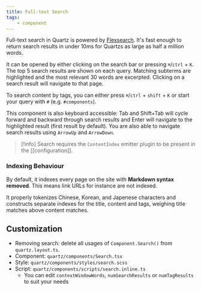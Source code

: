 ```yaml
---
title: Full-text Search
tags:
    - component
---
```


Full-text search in Quartz is powered by [Flexsearch](https://github.com/nextapps-de/flexsearch). It's fast enough to return search results in under 10ms for Quartzs as large as half a million words.

It can be opened by either clicking on the search bar or pressing `⌘`/`ctrl` + `K`. The top 5 search results are shown on each query. Matching subterms are highlighted and the most relevant 30 words are excerpted. Clicking on a search result will navigate to that page.

To search content by tags, you can either press `⌘`/`ctrl` + `shift` + `K` or start your query with `#` (e.g. `#components`).

This component is also keyboard accessible: Tab and Shift+Tab will cycle forward and backward through search results and Enter will navigate to the highlighted result (first result by default). You are also able to navigate search results using `ArrowUp` and `ArrowDown`.

> [!info]
> Search requires the `ContentIndex` emitter plugin to be present in the [[configuration]].

### Indexing Behaviour

By default, it indexes every page on the site with **Markdown syntax removed**. This means link URLs for instance are not indexed.

It properly tokenizes Chinese, Korean, and Japenese characters and constructs separate indexes for the title, content and tags, weighing title matches above content matches.

## Customization

- Removing search: delete all usages of `Component.Search()` from `quartz.layout.ts`.
- Component: `quartz/components/Search.tsx`
- Style: `quartz/components/styles/search.scss`
- Script: `quartz/components/scripts/search.inline.ts`
    - You can edit `contextWindowWords`, `numSearchResults` or `numTagResults` to suit your needs
